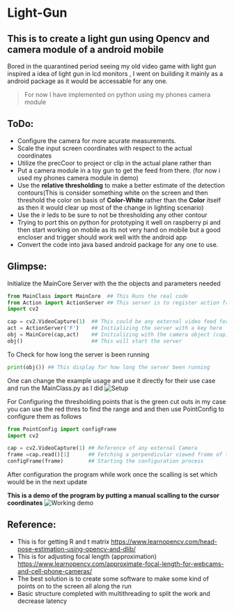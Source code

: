 # Light-Gun 

## This is to create a light gun using Opencv and camera module of a android mobile
Bored in the quarantined period seeing my old video game with light gun inspired a idea of light gun in lcd monitors , I went on building it mainly as a android package as it would be accessable for any one.
>For now I have implemented on python using my phones camera module 

## ToDo:
- Configure the camera for more acurate measurements.
- Scale the input screen coordinates with respect to the actual coordinates
- Utilize the precCoor to project or clip in the actual plane rather than 
- Put a camera module in a toy gun to get the feed from there. (for now i used my phones camera module in demo)
- Use the **relative thresholding** to make a better estimate of the detection contours(This is consider something white on the screen and then threshold the color on basis of **Color-White** rather than the **Color** itself as then it would clear up most of the change in lighting scenario)
- Use the ir leds to be sure to not be thresholding any other contour
- Trying to port this on python for prototyping it well on raspberry pi and then start working on mobile as its not very hand on mobile but a good encloser and trigger should work well with the android app
- Convert the code into java based android package for any one to use.

## Glimpse:
Initialize the MainCore Server with the the objects and parameters needed
```python
from MainClass import MainCore  ## This Runs the real code
from Action import ActionServer ## This server is to register action from keyboard and to take action as a mouse
import cv2  

cap = cv2.VideoCapture(1)  ## This could be any external video feed for detection
act = ActionServer('F')    ## Initializing the server with a key here 'F' would be the trigger by default its 'F' you can setit to any key on keyboard
obj = MainCore(cap,act)    ## Initializing with the camera object (cap) and the ActionServer object (act)
obj()                      ## This will start the server
```

To Check for how long the server is been running
```python
print(obj()) ## This display for how long the server been running
```
One can change the example usage and use it directly for their use case
and run the MainClass.py as I did
![Setup](https://raw.githubusercontent.com/hex-plex/Light-Gun.apk/master/images/working_with_manual_scalling.jpg)

For Configuring the thresholding points that is the green cut outs in my case you can use the red thres to find the range 
and and then use PointConfig to configure them as follows
```python
from PointConfig import configFrame
import cv2

cap = cv2.VideoCapture(1) ## Reference of any external Camera
frame =cap.read()[1]      ## Fetching a perpendicular viewed frame of the screen
configFrame(frame)        ## Starting the configuration process
```
After configuration the program while work once the scalling is set which would be in the next update

**This is a demo of the program by putting a manual scalling to the cursor coordinates**
![Working demo](https://raw.githubusercontent.com/hex-plex/Light-Gun.apk/master/images/working_with_manual_scalling2.jpg)

## Reference: 
- This is for getting R and t matrix  https://www.learnopencv.com/head-pose-estimation-using-opencv-and-dlib/
- This is for adjusting focal length (approximation) https://www.learnopencv.com/approximate-focal-length-for-webcams-and-cell-phone-cameras/
- The best solution is to create some software to make some kind of points on to the screen all along the run 
- Basic structure completed with multithreading to split the work and decrease latency

  
